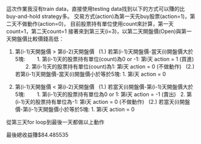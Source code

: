 這次作業我沒有train data，直接使用testing data找到以下的方式可以賺的比buy-and-hold strategy多。
交易方式(action)為第一天先buy股票(action=1)，第二天不做動作(action=0)，
目前股票持有單位使用count來計算，第一天count=1，第二天count=1
接著來到第三天(i=3)，以第二天開盤價(Open)與第一天開盤價比較價錢高低：
1. 第(i-1)天開盤價 > 第(i-2)天開盤價
   (1.) 若第(i-1)天開盤價-當天(i)開盤價大於5塊:
        1. 第(i-1)天的股票持有單位(count)為0 or -1: 第i天 action = 1 (買進)
        2. 第(i-1)天的股票持有單位(count)為1: 第i天 action = 0 (不做動作)
   (2.) 若第(i-1)天開盤價-當天(i)開盤價小於等於5塊:
        1. 第i天 action = 0
        
2. 第(i-1)天開盤價 < 第(i-2)天開盤價
   (1.) 若當天(i)開盤價-第(i-1)天開盤價大於5塊:
        1. 第(i-1)天的股票持有單位為0 or 1: 第i天 action = -1 (賣出)
        2. 第(i-1)天的股票持有單位為-1: 第i天 action = 0 (不做動作)
   (2.) 若當天(i)開盤價-第(i-1)天開盤價小於等於5塊:
        1. 第i天 action = 0
        
從第三天for loop到最後一天都做以上動作

最後總收益賺$84.485535
